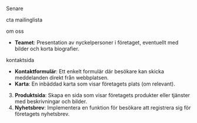 Senare

cta mailinglista

om oss 

- **Teamet**: Presentation av nyckelpersoner i företaget, eventuellt med bilder och korta biografier.

kontaktsida

- **Kontaktformulär**: Ett enkelt formulär där besökare kan skicka meddelanden direkt från webbplatsen.
- **Karta**: En inbäddad karta som visar företagets plats (om relevant).

3. **Produktsida**: Skapa en sida som visar företagets produkter eller tjänster med beskrivningar och bilder.
5. **Nyhetsbrev**: Implementera en funktion för besökare att registrera sig för företagets nyhetsbrev.
